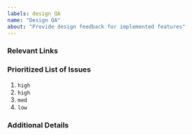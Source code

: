 ```yaml
---
labels: design QA
name: "Design QA"
about: "Provide design feedback for implemented features"
---
```

<!--- Title template: “Design QA: <Template/Section/Component> -->

### Relevant Links
<!--- Include Figma and/or relevant reference links -->

### Prioritized List of Issues
<!--- Provide a prioritized checklist of design feedback with relevant screenshots and details. Include indication of high, med, low priority from a design perspective -->
1. `high`
2. `high`
3. `med`
4. `low`
<!--- delete any unused items -->

### Additional Details
<!--- optional - delete if empty --->
<!--- If there are additional details that are helpful for addressing the design feedback please add them here --->
